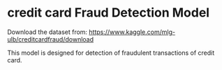 # credit card Fraud Detection Model

Download the dataset from: https://www.kaggle.com/mlg-ulb/creditcardfraud/download

This model is designed for detection of fraudulent transactions of credit card.
